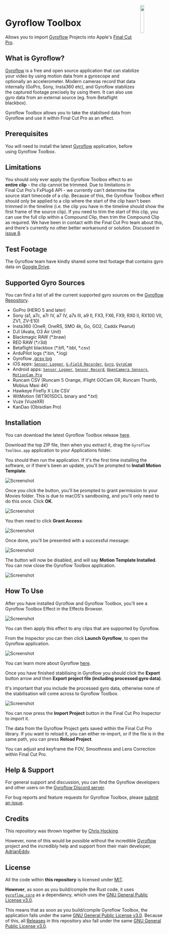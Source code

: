 <img src="https://github.com/latenitefilms/GyroflowToolbox/raw/main/Documentation/GyroflowToolbox.png" align="right" width="15%" height="15%" />

# Gyroflow Toolbox

Allows you to import [Gyroflow](https://github.com/gyroflow/gyroflow) Projects into Apple's [Final Cut Pro](https://www.apple.com/final-cut-pro/).

## What is Gyroflow?

[Gyroflow](https://github.com/gyroflow/gyroflow) is a free and open source application that can stabilize your video by using motion data from a gyroscope and optionally an accelerometer. Modern cameras record that data internally (GoPro, Sony, Insta360 etc), and Gyroflow stabilizes the captured footage precisely by using them. It can also use gyro data from an external source (eg. from Betaflight blackbox).

Gyroflow Toolbox allows you to take the stabilised data from Gyroflow and use it within Final Cut Pro as an effect.

## Prerequisites 

You will need to install the latest [Gyroflow](https://gyroflow.xyz/download) application, before using Gyroflow Toolbox.

## Limitations

You should only ever apply the Gyroflow Toolbox effect to an **entire clip** - the clip cannot be trimmed. Due to limitations in Final Cut Pro's FxPlug4 API - we currently can't determine the source start timecode of a clip. Because of this, the Gyroflow Toolbox effect should only be applied to a clip where the start of the clip hasn't been trimmed in the timeline (i.e. the clip you have in the timeline should show the first frame of the source clip). If you need to trim the start of this clip, you can use the full clip within a Compound Clip, then trim the Compound Clip as required. We have been in contact with the Final Cut Pro team about this, and there's currently no other better workaround or solution. Discussed in [issue 8](https://github.com/latenitefilms/GyroflowToolbox/issues/8).

## Test Footage

The Gyroflow team have kindly shared some test footage that contains gyro data on [Google Drive](https://drive.google.com/drive/folders/1sbZiLN5-sv_sGul1E_DUOluB5OMHfySh?usp=sharing).

## Supported Gyro Sources

You can find a list of all the current supported gyro sources on the [Gyroflow Repository](https://github.com/gyroflow/gyroflow#supported-gyro-sources).

- GoPro (HERO 5 and later)
- Sony (a1, a7c, a7r IV, a7 IV, a7s III, a9 II, FX3, FX6, FX9, RX0 II, RX100 VII, ZV1, ZV-E10)
- Insta360 (OneR, OneRS, SMO 4k, Go, GO2, Caddx Peanut)
- DJI (Avata, O3 Air Unit)
- Blackmagic RAW (*.braw)
- RED RAW (*.r3d)
- Betaflight blackbox (*.bfl, *.bbl, *.csv)
- ArduPilot logs (*.bin, *.log)
- Gyroflow [.gcsv log](https://docs.gyroflow.xyz/logging/gcsv/)
- iOS apps: [`Sensor Logger`](https://apps.apple.com/us/app/sensor-logger/id1531582925), [`G-Field Recorder`](https://apps.apple.com/at/app/g-field-recorder/id1154585693), [`Gyro`](https://apps.apple.com/us/app/gyro-record-device-motion-data/id1161532981), [`GyroCam`](https://apps.apple.com/us/app/gyrocam-professional-camera/id1614296781)
- Android apps: [`Sensor Logger`](https://play.google.com/store/apps/details?id=com.kelvin.sensorapp&hl=de_AT&gl=US), [`Sensor Record`](https://play.google.com/store/apps/details?id=de.martingolpashin.sensor_record), [`OpenCamera Sensors`](https://github.com/MobileRoboticsSkoltech/OpenCamera-Sensors), [`MotionCam Pro`](https://play.google.com/store/apps/details?id=com.motioncam.pro)
- Runcam CSV (Runcam 5 Orange, iFlight GOCam GR, Runcam Thumb, Mobius Maxi 4K)
- Hawkeye Firefly X Lite CSV
- WitMotion (WT901SDCL binary and *.txt)
- Vuze (VuzeXR)
- KanDao (Obisidian Pro)

## Installation

You can download the latest Gyroflow Toolbox release [here](https://github.com/latenitefilms/GyroflowToolbox/releases/latest).

Download the top ZIP file, then when you extract it, drag the `Gyroflow Toolbox.app` application to your Applications folder.

You should then run the application. If it's the first time installing the software, or if there's been an update, you'll be prompted to **Install Motion Template**.

![Screenshot](Documentation/01-install.png)

Once you click the button, you'll be prompted to grant permission to your Movies folder. This is due to macOS's sandboxing, and you'll only need to do this once. Click **OK**.

![Screenshot](Documentation/02-install.png)

You then need to click **Grant Access**:

![Screenshot](Documentation/03-install.png)

Once done, you'll be presented with a successful message:

![Screenshot](Documentation/04-install.png)

The button will now be disabled, and will say **Motion Template Installed**. You can now close the Gyroflow Toolbox application.

![Screenshot](Documentation/05-install.png)

## How To Use

After you have installed Gyroflow and Gyroflow Toolbox, you'll see a Gyroflow Toolbox Effect in the Effects Browser.

![Screenshot](Documentation/06-install.png)

You can then apply this effect to any clips that are supported by Gyroflow.

From the Inspector you can then click **Launch Gyroflow**, to open the Gyroflow application.

![Screenshot](Documentation/07-install.png)

You can learn more about Gyroflow [here](https://docs.gyroflow.xyz).

Once you have finished stabilising in Gyroflow you should click the **Export** button arrow and then **Export project file (including processed gyro data)**.

It's important that you include the processed gyro data, otherwise none of the stabilisation will come across to Gyroflow Toolbox.

![Screenshot](Documentation/08-install.png)

You can now press the **Import Project** button in the Final Cut Pro Inspector to import it.

The data from the Gyroflow Project gets saved within the Final Cut Pro library. If you want to reload it, you can either re-import, or if the file is in the same path, you can press **Reload Project**.

You can adjust and keyframe the FOV, Smoothness and Lens Correction within Final Cut Pro.

## Help & Support

For general support and discussion, you can find the Gyroflow developers and other users on the [Gyroflow Discord server](https://discord.gg/BBJ2UVAr2D).

For bug reports and feature requests for Gyroflow Toolbox, please [submit an issue](https://github.com/latenitefilms/GyroflowToolbox/issues).

## Credits

This repository was thrown together by [Chris Hocking](https://github.com/latenitefilms).

However, none of this would be possible without the incredible [Gyroflow](https://github.com/gyroflow/gyroflow) project and the incredibly help and support from their main developer, [AdrianEddy](https://github.com/AdrianEddy).

## License

All the code within **this repository** is licensed under [MIT](LICENSE.md).

**However**, as soon as you build/compile the Rust code, it uses [`gyroflow_core`](https://github.com/gyroflow/gyroflow/tree/master/src/core) as a dependancy, which uses the [GNU General Public License v3.0](https://github.com/gyroflow/gyroflow/blob/master/LICENSE).

This means that as soon as you build/compile Gyroflow Toolbox, the application falls under the same [GNU General Public License v3.0](https://github.com/gyroflow/gyroflow/blob/master/LICENSE). Because of this, all [Releases](https://github.com/latenitefilms/GyroflowToolbox/releases) in this repository also fall under the same [GNU General Public License v3.0](https://github.com/gyroflow/gyroflow/blob/master/LICENSE).
